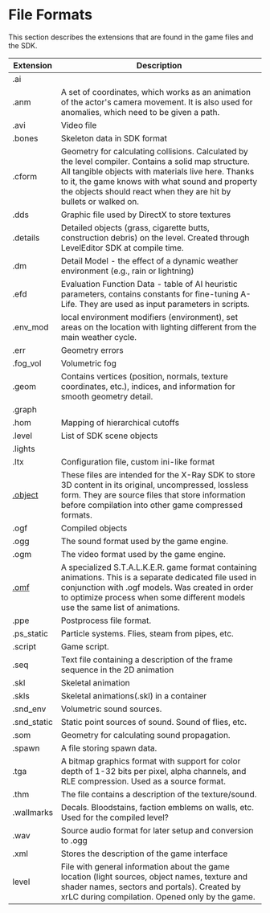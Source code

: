 # File Formats

This section describes the extensions that are found in the game files and the SDK.

| Extension | Description |
---|---|
| .ai |  |
| .anm | A set of coordinates, which works as an animation of the actor's camera movement. It is also used for anomalies, which need to be given a path. |
| .avi | Video file |
| .bones | Skeleton data in SDK format |
| .cform | Geometry for calculating collisions. Calculated by the level compiler. Contains a solid map structure. All tangible objects with materials live here. Thanks to it, the game knows with what sound and property the objects should react when they are hit by bullets or walked on. |
| .dds | Graphic file used by DirectX to store textures |
| .details | Detailed objects (grass, cigarette butts, construction debris) on the level. Created through LevelEditor SDK at compile time. |
| .dm | Detail Model - the effect of a dynamic weather environment (e.g., rain or lightning) |
| .efd | Evaluation Function Data - table of AI heuristic parameters, contains constants for fine-tuning A-Life. They are used as input parameters in scripts. |
| .env_mod | local environment modifiers (environment), set areas on the location with lighting different from the main weather cycle. |
| .err | Geometry errors |
| .fog_vol | Volumetric fog |
| .geom | Contains vertices (position, normals, texture coordinates, etc.), indices, and information for smooth geometry detail. |
| .graph |  |
| .hom | Mapping of hierarchical cutoffs |
| .level | List of SDK scene objects |
| .lights |  |
| .ltx | Configuration file, custom ini-like format |
| [.object](object.md) | These files are intended for the X-Ray SDK to store 3D content in its original, uncompressed, lossless form. They are source files that store information before compilation into other game compressed formats.  |
| .ogf | Compiled objects |
| .ogg | The sound format used by the game engine. |
| .ogm | The video format used by the game engine. |
| [.omf](omf.md) | A specialized S.T.A.L.K.E.R. game format containing animations. This is a separate dedicated file used in conjunction with .ogf models. Was created in order to optimize process when some different models use the same list of animations. |
| .ppe | Postprocess file format. |
| .ps_static | Particle systems. Flies, steam from pipes, etc. |
| .script | Game script. |
| .seq | Text file containing a description of the frame sequence in the 2D animation |
| .skl | Skeletal animation |
| .skls | Skeletal animations(.skl) in a container |
| .snd_env | Volumetric sound sources. |
| .snd_static | Static point sources of sound. Sound of flies, etc. |
| .som | Geometry for calculating sound propagation. |
| .spawn | A file storing spawn data. |
| .tga | A bitmap graphics format with support for color depth of 1-32 bits per pixel, alpha channels, and RLE compression. Used as a source format. |
| .thm | The file contains a description of the texture/sound. |
| .wallmarks | Decals. Bloodstains, faction emblems on walls, etc. Used for the compiled level? |
| .wav | Source audio format for later setup and conversion to .ogg |
| .xml | Stores the description of the game interface |
| level | File with general information about the game location (light sources, object names, texture and shader names, sectors and portals). Created by xrLC during compilation. Opened only by the game. |